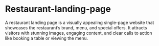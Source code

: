 # Restaurant-landing-page
A restaurant landing page is a visually appealing single-page website that showcases the restaurant’s brand, menu, and special offers. It attracts visitors with stunning images, engaging content, and clear calls to action like booking a table or viewing the menu.
